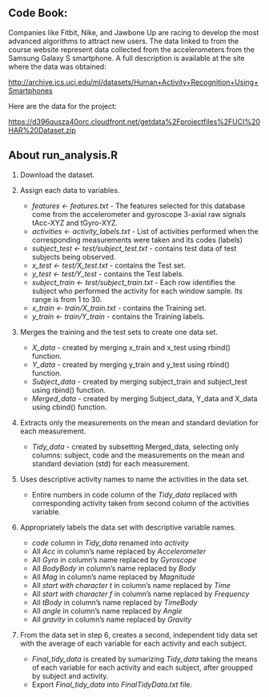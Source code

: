 ## Code Book:
Companies like Fitbit, Nike, and Jawbone Up are racing to develop the most advanced algorithms to attract new users. The data linked to from the course website represent data collected from the accelerometers from the Samsung Galaxy S smartphone. A full description is available at the site where the data was obtained:

http://archive.ics.uci.edu/ml/datasets/Human+Activity+Recognition+Using+Smartphones 

Here are the data for the project:

https://d396qusza40orc.cloudfront.net/getdata%2Fprojectfiles%2FUCI%20HAR%20Dataset.zip 

## About run_analysis.R

1. Download the dataset.

2. Assign each data to variables.
    - *features <- features.txt* - The features selected for this database come from the accelerometer and gyroscope 3-axial raw signals tAcc-XYZ and tGyro-XYZ.
    - *activities <- activity_labels.txt* - List of activities performed when the corresponding measurements were taken and its codes (labels)
    - *subject_test <- test/subject_test.txt* - contains test data of test subjects being observed.
    - *x_test <- test/X_test.txt* - contains the Test set.
    -  *y_test <- test/Y_test* - contains the Test labels.
    -  *subject_train <- test/subject_train.txt* - Each row identifies the subject who performed the activity for each window sample. Its range is from 1 to 30. 
    - *x_train <- train/X_train.txt* - contains the Training set.
    -  *y_train <- train/Y_train* - contains the Training labels.
    
 3. Merges the training and the test sets to create one data set.
    - *X_data* - created by merging x_train and x_test using rbind() function.
    - *Y_data* - created by merging y_train and y_test using rbind() function.
    - *Subject_data* - created by merging subject_train and subject_test using rbind() function.
    - *Merged_data* - created by merging Subject_data, Y_data and X_data using cbind() function.

4. Extracts only the measurements on the mean and standard deviation for each measurement.
   - *Tidy_data* - created by subsetting Merged_data, selecting only columns: subject, code and the measurements on the mean and standard deviation (std) for each measurement.
   
5. Uses descriptive activity names to name the activities in the data set.
    - Entire numbers in code column of the *Tidy_data* replaced with corresponding activity taken from second column of the activities variable.

6. Appropriately labels the data set with descriptive variable names.
    - *code* column in *Tidy_data* renamed into *activity*
    - All *Acc* in column’s name replaced by *Accelerometer*
    - All *Gyro* in column’s name replaced by *Gyroscope*
    - All *BodyBody* in column’s name replaced by *Body*
    - All *Mag* in column’s name replaced by *Magnitude*
    - All *start with character t* in column’s name replaced by *Time*
    - All *start with character f* in column’s name replaced by *Frequency*
    - All *tBody* in column’s name replaced by *TimeBody*
    - All *angle* in column’s name replaced by *Angle*
    - All *gravity* in column’s name replaced by *Gravity*

7. From the data set in step 6, creates a second, independent tidy data set with the average of each variable for each activity and each subject.
    - *Final_tidy_data* is created by sumarizing *Tidy_data* taking the means of each variable for each activity and each subject, after groupped by subject and activity.
    - Export *Final_tidy_data* into *FinalTidyData.txt* file.

